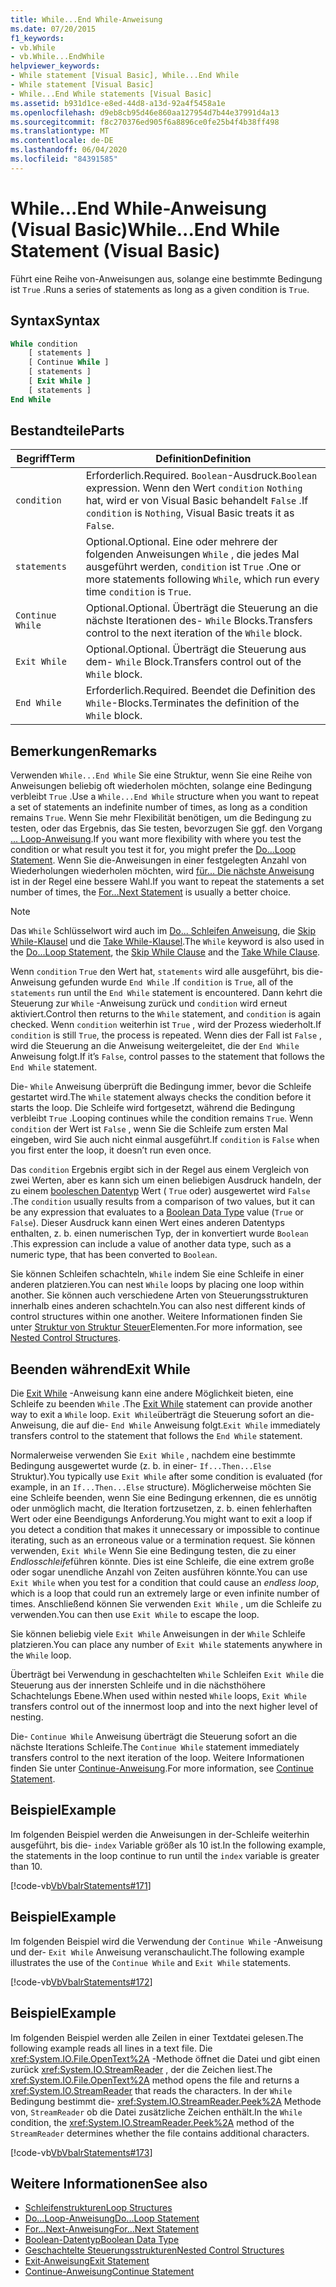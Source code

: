 ```yaml
---
title: While...End While-Anweisung
ms.date: 07/20/2015
f1_keywords:
- vb.While
- vb.While...EndWhile
helpviewer_keywords:
- While statement [Visual Basic], While...End While
- While statement [Visual Basic]
- While...End While statements [Visual Basic]
ms.assetid: b931d1ce-e8ed-44d8-a13d-92a4f5458a1e
ms.openlocfilehash: d9eb8cb95d46e860aa127954d7b44e37991d4a13
ms.sourcegitcommit: f8c270376ed905f6a8896ce0fe25b4f4b38ff498
ms.translationtype: MT
ms.contentlocale: de-DE
ms.lasthandoff: 06/04/2020
ms.locfileid: "84391585"
---
```

# <a name="whileend-while-statement-visual-basic"></a><span data-ttu-id="0c70c-102">While...End While-Anweisung (Visual Basic)</span><span class="sxs-lookup"><span data-stu-id="0c70c-102">While...End While Statement (Visual Basic)</span></span>
<span data-ttu-id="0c70c-103">Führt eine Reihe von-Anweisungen aus, solange eine bestimmte Bedingung ist `True` .</span><span class="sxs-lookup"><span data-stu-id="0c70c-103">Runs a series of statements as long as a given condition is `True`.</span></span>  
  
## <a name="syntax"></a><span data-ttu-id="0c70c-104">Syntax</span><span class="sxs-lookup"><span data-stu-id="0c70c-104">Syntax</span></span>  
  
```vb  
While condition  
    [ statements ]  
    [ Continue While ]  
    [ statements ]  
    [ Exit While ]  
    [ statements ]  
End While  
```  
  
## <a name="parts"></a><span data-ttu-id="0c70c-105">Bestandteile</span><span class="sxs-lookup"><span data-stu-id="0c70c-105">Parts</span></span>  
  
|<span data-ttu-id="0c70c-106">Begriff</span><span class="sxs-lookup"><span data-stu-id="0c70c-106">Term</span></span>|<span data-ttu-id="0c70c-107">Definition</span><span class="sxs-lookup"><span data-stu-id="0c70c-107">Definition</span></span>|  
|---|---|  
|`condition`|<span data-ttu-id="0c70c-108">Erforderlich.</span><span class="sxs-lookup"><span data-stu-id="0c70c-108">Required.</span></span> <span data-ttu-id="0c70c-109">`Boolean`-Ausdruck.</span><span class="sxs-lookup"><span data-stu-id="0c70c-109">`Boolean` expression.</span></span> <span data-ttu-id="0c70c-110">Wenn den Wert `condition` `Nothing` hat, wird er von Visual Basic behandelt `False` .</span><span class="sxs-lookup"><span data-stu-id="0c70c-110">If `condition` is `Nothing`, Visual Basic treats it as `False`.</span></span>|  
|`statements`|<span data-ttu-id="0c70c-111">Optional.</span><span class="sxs-lookup"><span data-stu-id="0c70c-111">Optional.</span></span> <span data-ttu-id="0c70c-112">Eine oder mehrere der folgenden Anweisungen `While` , die jedes Mal ausgeführt werden, `condition` ist `True` .</span><span class="sxs-lookup"><span data-stu-id="0c70c-112">One or more statements following `While`, which run every time `condition` is `True`.</span></span>|  
|`Continue While`|<span data-ttu-id="0c70c-113">Optional.</span><span class="sxs-lookup"><span data-stu-id="0c70c-113">Optional.</span></span> <span data-ttu-id="0c70c-114">Überträgt die Steuerung an die nächste Iterationen des- `While` Blocks.</span><span class="sxs-lookup"><span data-stu-id="0c70c-114">Transfers control to the next iteration of the `While` block.</span></span>|  
|`Exit While`|<span data-ttu-id="0c70c-115">Optional.</span><span class="sxs-lookup"><span data-stu-id="0c70c-115">Optional.</span></span> <span data-ttu-id="0c70c-116">Überträgt die Steuerung aus dem- `While` Block.</span><span class="sxs-lookup"><span data-stu-id="0c70c-116">Transfers control out of the `While` block.</span></span>|  
|`End While`|<span data-ttu-id="0c70c-117">Erforderlich.</span><span class="sxs-lookup"><span data-stu-id="0c70c-117">Required.</span></span> <span data-ttu-id="0c70c-118">Beendet die Definition des `While`-Blocks.</span><span class="sxs-lookup"><span data-stu-id="0c70c-118">Terminates the definition of the `While` block.</span></span>|  
  
## <a name="remarks"></a><span data-ttu-id="0c70c-119">Bemerkungen</span><span class="sxs-lookup"><span data-stu-id="0c70c-119">Remarks</span></span>  
 <span data-ttu-id="0c70c-120">Verwenden `While...End While` Sie eine Struktur, wenn Sie eine Reihe von Anweisungen beliebig oft wiederholen möchten, solange eine Bedingung verbleibt `True` .</span><span class="sxs-lookup"><span data-stu-id="0c70c-120">Use a `While...End While` structure when you want to repeat a set of statements an indefinite number of times, as long as a condition remains `True`.</span></span> <span data-ttu-id="0c70c-121">Wenn Sie mehr Flexibilität benötigen, um die Bedingung zu testen, oder das Ergebnis, das Sie testen, bevorzugen Sie ggf. den Vorgang [... Loop-Anweisung](do-loop-statement.md).</span><span class="sxs-lookup"><span data-stu-id="0c70c-121">If you want more flexibility with where you test the condition or what result you test it for, you might prefer the [Do...Loop Statement](do-loop-statement.md).</span></span> <span data-ttu-id="0c70c-122">Wenn Sie die-Anweisungen in einer festgelegten Anzahl von Wiederholungen wiederholen möchten, wird [für... Die nächste Anweisung](for-next-statement.md) ist in der Regel eine bessere Wahl.</span><span class="sxs-lookup"><span data-stu-id="0c70c-122">If you want to repeat the statements a set number of times, the [For...Next Statement](for-next-statement.md) is usually a better choice.</span></span>  
  
> [!NOTE]
> <span data-ttu-id="0c70c-123">Das `While` Schlüsselwort wird auch im [Do... Schleifen Anweisung](do-loop-statement.md), die [Skip While-Klausel](../queries/skip-while-clause.md) und die [Take While-Klausel](../queries/take-while-clause.md).</span><span class="sxs-lookup"><span data-stu-id="0c70c-123">The `While` keyword is also used in the [Do...Loop Statement](do-loop-statement.md), the [Skip While Clause](../queries/skip-while-clause.md) and the [Take While Clause](../queries/take-while-clause.md).</span></span>  
  
 <span data-ttu-id="0c70c-124">Wenn `condition` `True` den Wert hat, `statements` wird alle ausgeführt, bis die-Anweisung gefunden wurde `End While` .</span><span class="sxs-lookup"><span data-stu-id="0c70c-124">If `condition` is `True`, all of the `statements` run until the `End While` statement is encountered.</span></span> <span data-ttu-id="0c70c-125">Dann kehrt die Steuerung zur `While` -Anweisung zurück und `condition` wird erneut aktiviert.</span><span class="sxs-lookup"><span data-stu-id="0c70c-125">Control then returns to the `While` statement, and `condition` is again checked.</span></span> <span data-ttu-id="0c70c-126">Wenn `condition` weiterhin ist `True` , wird der Prozess wiederholt.</span><span class="sxs-lookup"><span data-stu-id="0c70c-126">If `condition` is still `True`, the process is repeated.</span></span> <span data-ttu-id="0c70c-127">Wenn dies der Fall ist `False` , wird die Steuerung an die Anweisung weitergeleitet, die der `End While` Anweisung folgt.</span><span class="sxs-lookup"><span data-stu-id="0c70c-127">If it’s `False`, control passes to the statement that follows the `End While` statement.</span></span>  
  
 <span data-ttu-id="0c70c-128">Die- `While` Anweisung überprüft die Bedingung immer, bevor die Schleife gestartet wird.</span><span class="sxs-lookup"><span data-stu-id="0c70c-128">The `While` statement always checks the condition before it starts the loop.</span></span> <span data-ttu-id="0c70c-129">Die Schleife wird fortgesetzt, während die Bedingung verbleibt `True` .</span><span class="sxs-lookup"><span data-stu-id="0c70c-129">Looping continues while the condition remains `True`.</span></span> <span data-ttu-id="0c70c-130">Wenn `condition` der Wert ist `False` , wenn Sie die Schleife zum ersten Mal eingeben, wird Sie auch nicht einmal ausgeführt.</span><span class="sxs-lookup"><span data-stu-id="0c70c-130">If `condition` is `False` when you first enter the loop, it doesn’t run even once.</span></span>  
  
 <span data-ttu-id="0c70c-131">Das `condition` Ergebnis ergibt sich in der Regel aus einem Vergleich von zwei Werten, aber es kann sich um einen beliebigen Ausdruck handeln, der zu einem [booleschen Datentyp](../data-types/boolean-data-type.md) Wert ( `True` oder) ausgewertet wird `False` .</span><span class="sxs-lookup"><span data-stu-id="0c70c-131">The `condition` usually results from a comparison of two values, but it can be any expression that evaluates to a [Boolean Data Type](../data-types/boolean-data-type.md) value (`True` or `False`).</span></span> <span data-ttu-id="0c70c-132">Dieser Ausdruck kann einen Wert eines anderen Datentyps enthalten, z. b. einen numerischen Typ, der in konvertiert wurde `Boolean` .</span><span class="sxs-lookup"><span data-stu-id="0c70c-132">This expression can include a value of another data type, such as a numeric type, that has been converted to `Boolean`.</span></span>  
  
 <span data-ttu-id="0c70c-133">Sie können Schleifen schachteln, `While` indem Sie eine Schleife in einer anderen platzieren.</span><span class="sxs-lookup"><span data-stu-id="0c70c-133">You can nest `While` loops by placing one loop within another.</span></span> <span data-ttu-id="0c70c-134">Sie können auch verschiedene Arten von Steuerungsstrukturen innerhalb eines anderen schachteln.</span><span class="sxs-lookup"><span data-stu-id="0c70c-134">You can also nest different kinds of control structures within one another.</span></span> <span data-ttu-id="0c70c-135">Weitere Informationen finden Sie unter [Struktur von Struktur Steuer](../../programming-guide/language-features/control-flow/nested-control-structures.md)Elementen.</span><span class="sxs-lookup"><span data-stu-id="0c70c-135">For more information, see [Nested Control Structures](../../programming-guide/language-features/control-flow/nested-control-structures.md).</span></span>  
  
## <a name="exit-while"></a><span data-ttu-id="0c70c-136">Beenden während</span><span class="sxs-lookup"><span data-stu-id="0c70c-136">Exit While</span></span>  
 <span data-ttu-id="0c70c-137">Die [Exit While](exit-statement.md) -Anweisung kann eine andere Möglichkeit bieten, eine Schleife zu beenden `While` .</span><span class="sxs-lookup"><span data-stu-id="0c70c-137">The [Exit While](exit-statement.md) statement can provide another way to exit a `While` loop.</span></span> <span data-ttu-id="0c70c-138">`Exit While`überträgt die Steuerung sofort an die-Anweisung, die auf die- `End While` Anweisung folgt.</span><span class="sxs-lookup"><span data-stu-id="0c70c-138">`Exit While` immediately transfers control to the statement that follows the `End While` statement.</span></span>  
  
 <span data-ttu-id="0c70c-139">Normalerweise verwenden Sie `Exit While` , nachdem eine bestimmte Bedingung ausgewertet wurde (z. b. in einer- `If...Then...Else` Struktur).</span><span class="sxs-lookup"><span data-stu-id="0c70c-139">You typically use `Exit While` after some condition is evaluated (for example, in an `If...Then...Else` structure).</span></span> <span data-ttu-id="0c70c-140">Möglicherweise möchten Sie eine Schleife beenden, wenn Sie eine Bedingung erkennen, die es unnötig oder unmöglich macht, die Iteration fortzusetzen, z. b. einen fehlerhaften Wert oder eine Beendigungs Anforderung.</span><span class="sxs-lookup"><span data-stu-id="0c70c-140">You might want to exit a loop if you detect a condition that makes it unnecessary or impossible to continue iterating, such as an erroneous value or a termination request.</span></span> <span data-ttu-id="0c70c-141">Sie können verwenden, `Exit While` Wenn Sie eine Bedingung testen, die zu einer *Endlosschleife*führen könnte. Dies ist eine Schleife, die eine extrem große oder sogar unendliche Anzahl von Zeiten ausführen könnte.</span><span class="sxs-lookup"><span data-stu-id="0c70c-141">You can use `Exit While` when you test for a condition that could cause an *endless loop*, which is a loop that could run an extremely large or even infinite number of times.</span></span> <span data-ttu-id="0c70c-142">Anschließend können Sie verwenden `Exit While` , um die Schleife zu verwenden.</span><span class="sxs-lookup"><span data-stu-id="0c70c-142">You can then use `Exit While` to escape the loop.</span></span>  
  
 <span data-ttu-id="0c70c-143">Sie können beliebig viele `Exit While` Anweisungen in der `While` Schleife platzieren.</span><span class="sxs-lookup"><span data-stu-id="0c70c-143">You can place any number of `Exit While` statements anywhere in the `While` loop.</span></span>  
  
 <span data-ttu-id="0c70c-144">Überträgt bei Verwendung in geschachtelten `While` Schleifen `Exit While` die Steuerung aus der innersten Schleife und in die nächsthöhere Schachtelungs Ebene.</span><span class="sxs-lookup"><span data-stu-id="0c70c-144">When used within nested `While` loops, `Exit While` transfers control out of the innermost loop and into the next higher level of nesting.</span></span>  
  
 <span data-ttu-id="0c70c-145">Die- `Continue While` Anweisung überträgt die Steuerung sofort an die nächste Iterations Schleife.</span><span class="sxs-lookup"><span data-stu-id="0c70c-145">The `Continue While` statement immediately transfers control to the next iteration of the loop.</span></span> <span data-ttu-id="0c70c-146">Weitere Informationen finden Sie unter [Continue-Anweisung](continue-statement.md).</span><span class="sxs-lookup"><span data-stu-id="0c70c-146">For more information, see [Continue Statement](continue-statement.md).</span></span>  
  
## <a name="example"></a><span data-ttu-id="0c70c-147">Beispiel</span><span class="sxs-lookup"><span data-stu-id="0c70c-147">Example</span></span>  
 <span data-ttu-id="0c70c-148">Im folgenden Beispiel werden die Anweisungen in der-Schleife weiterhin ausgeführt, bis die- `index` Variable größer als 10 ist.</span><span class="sxs-lookup"><span data-stu-id="0c70c-148">In the following example, the statements in the loop continue to run until the `index` variable is greater than 10.</span></span>  
  
 [!code-vb[VbVbalrStatements#171](~/samples/snippets/visualbasic/VS_Snippets_VBCSharp/VbVbalrStatements/VB/class14.vb#171)]  
  
## <a name="example"></a><span data-ttu-id="0c70c-149">Beispiel</span><span class="sxs-lookup"><span data-stu-id="0c70c-149">Example</span></span>  
 <span data-ttu-id="0c70c-150">Im folgenden Beispiel wird die Verwendung der `Continue While` -Anweisung und der- `Exit While` Anweisung veranschaulicht.</span><span class="sxs-lookup"><span data-stu-id="0c70c-150">The following example illustrates the use of the `Continue While` and `Exit While` statements.</span></span>  
  
 [!code-vb[VbVbalrStatements#172](~/samples/snippets/visualbasic/VS_Snippets_VBCSharp/VbVbalrStatements/VB/class14.vb#172)]  
  
## <a name="example"></a><span data-ttu-id="0c70c-151">Beispiel</span><span class="sxs-lookup"><span data-stu-id="0c70c-151">Example</span></span>  
 <span data-ttu-id="0c70c-152">Im folgenden Beispiel werden alle Zeilen in einer Textdatei gelesen.</span><span class="sxs-lookup"><span data-stu-id="0c70c-152">The following example reads all lines in a text file.</span></span> <span data-ttu-id="0c70c-153">Die <xref:System.IO.File.OpenText%2A> -Methode öffnet die Datei und gibt einen zurück <xref:System.IO.StreamReader> , der die Zeichen liest.</span><span class="sxs-lookup"><span data-stu-id="0c70c-153">The <xref:System.IO.File.OpenText%2A> method opens the file and returns a <xref:System.IO.StreamReader> that reads the characters.</span></span> <span data-ttu-id="0c70c-154">In der `While` Bedingung bestimmt die- <xref:System.IO.StreamReader.Peek%2A> Methode von, `StreamReader` ob die Datei zusätzliche Zeichen enthält.</span><span class="sxs-lookup"><span data-stu-id="0c70c-154">In the `While` condition, the <xref:System.IO.StreamReader.Peek%2A> method of the `StreamReader` determines whether the file contains additional characters.</span></span>  
  
 [!code-vb[VbVbalrStatements#173](~/samples/snippets/visualbasic/VS_Snippets_VBCSharp/VbVbalrStatements/VB/class14.vb#173)]  
  
## <a name="see-also"></a><span data-ttu-id="0c70c-155">Weitere Informationen</span><span class="sxs-lookup"><span data-stu-id="0c70c-155">See also</span></span>

- [<span data-ttu-id="0c70c-156">Schleifenstrukturen</span><span class="sxs-lookup"><span data-stu-id="0c70c-156">Loop Structures</span></span>](../../programming-guide/language-features/control-flow/loop-structures.md)
- [<span data-ttu-id="0c70c-157">Do...Loop-Anweisung</span><span class="sxs-lookup"><span data-stu-id="0c70c-157">Do...Loop Statement</span></span>](do-loop-statement.md)
- [<span data-ttu-id="0c70c-158">For...Next-Anweisung</span><span class="sxs-lookup"><span data-stu-id="0c70c-158">For...Next Statement</span></span>](for-next-statement.md)
- [<span data-ttu-id="0c70c-159">Boolean-Datentyp</span><span class="sxs-lookup"><span data-stu-id="0c70c-159">Boolean Data Type</span></span>](../data-types/boolean-data-type.md)
- [<span data-ttu-id="0c70c-160">Geschachtelte Steuerungsstrukturen</span><span class="sxs-lookup"><span data-stu-id="0c70c-160">Nested Control Structures</span></span>](../../programming-guide/language-features/control-flow/nested-control-structures.md)
- [<span data-ttu-id="0c70c-161">Exit-Anweisung</span><span class="sxs-lookup"><span data-stu-id="0c70c-161">Exit Statement</span></span>](exit-statement.md)
- [<span data-ttu-id="0c70c-162">Continue-Anweisung</span><span class="sxs-lookup"><span data-stu-id="0c70c-162">Continue Statement</span></span>](continue-statement.md)
